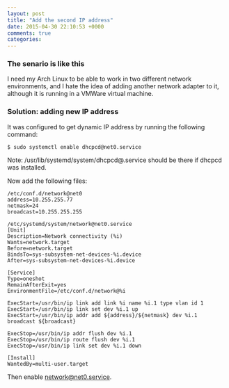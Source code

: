 ```yaml
---
layout: post
title: "Add the second IP address"
date: 2015-04-30 22:10:53 +0000
comments: true
categories: 
---
```


### The senario is like this

I need my Arch Linux to be able to work in two different network environments, and I hate the idea of adding another network adapter to it, although it is running in a VMWare virtual machine.

### Solution: adding new IP address

It was configured to get dynamic IP address by running the following command:
```
$ sudo systemctl enable dhcpcd@net0.service
```
Note: /usr/lib/systemd/system/dhcpcd@.service should be there if dhcpcd was installed.

Now add the following files:
```
/etc/conf.d/network@net0
address=10.255.255.77
netmask=24
broadcast=10.255.255.255
```
```
/etc/systemd/system/network@net0.service
[Unit]
Description=Network connectivity (%i)
Wants=network.target
Before=network.target
BindsTo=sys-subsystem-net-devices-%i.device
After=sys-subsystem-net-devices-%i.device

[Service]
Type=oneshot
RemainAfterExit=yes
EnvironmentFile=/etc/conf.d/network@%i

ExecStart=/usr/bin/ip link add link %i name %i.1 type vlan id 1
ExecStart=/usr/bin/ip link set dev %i.1 up
ExecStart=/usr/bin/ip addr add ${address}/${netmask} dev %i.1 broadcast ${broadcast}

ExecStop=/usr/bin/ip addr flush dev %i.1
ExecStop=/usr/bin/ip route flush dev %i.1
ExecStop=/usr/bin/ip link set dev %i.1 down

[Install]
WantedBy=multi-user.target
```
Then enable network@net0.service.
